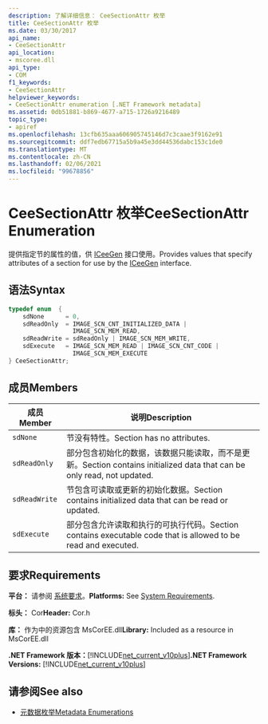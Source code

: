 ```yaml
---
description: 了解详细信息： CeeSectionAttr 枚举
title: CeeSectionAttr 枚举
ms.date: 03/30/2017
api_name:
- CeeSectionAttr
api_location:
- mscoree.dll
api_type:
- COM
f1_keywords:
- CeeSectionAttr
helpviewer_keywords:
- CeeSectionAttr enumeration [.NET Framework metadata]
ms.assetid: 0db51881-b869-4677-a715-1726a9216489
topic_type:
- apiref
ms.openlocfilehash: 13cfb635aaa606905745146d7c3caae3f9162e91
ms.sourcegitcommit: ddf7edb67715a5b9a45e3dd44536dabc153c1de0
ms.translationtype: MT
ms.contentlocale: zh-CN
ms.lasthandoff: 02/06/2021
ms.locfileid: "99678856"
---
```

# <a name="ceesectionattr-enumeration"></a><span data-ttu-id="c90b7-103">CeeSectionAttr 枚举</span><span class="sxs-lookup"><span data-stu-id="c90b7-103">CeeSectionAttr Enumeration</span></span>

<span data-ttu-id="c90b7-104">提供指定节的属性的值，供 [ICeeGen](iceegen-interface.md) 接口使用。</span><span class="sxs-lookup"><span data-stu-id="c90b7-104">Provides values that specify attributes of a section for use by the [ICeeGen](iceegen-interface.md) interface.</span></span>  
  
## <a name="syntax"></a><span data-ttu-id="c90b7-105">语法</span><span class="sxs-lookup"><span data-stu-id="c90b7-105">Syntax</span></span>  
  
```cpp  
typedef enum  {  
    sdNone      = 0,  
    sdReadOnly  = IMAGE_SCN_CNT_INITIALIZED_DATA |  
                  IMAGE_SCN_MEM_READ,  
    sdReadWrite = sdReadOnly | IMAGE_SCN_MEM_WRITE,  
    sdExecute   = IMAGE_SCN_MEM_READ | IMAGE_SCN_CNT_CODE |  
                  IMAGE_SCN_MEM_EXECUTE  
} CeeSectionAttr;  
```  
  
## <a name="members"></a><span data-ttu-id="c90b7-106">成员</span><span class="sxs-lookup"><span data-stu-id="c90b7-106">Members</span></span>  
  
|<span data-ttu-id="c90b7-107">成员</span><span class="sxs-lookup"><span data-stu-id="c90b7-107">Member</span></span>|<span data-ttu-id="c90b7-108">说明</span><span class="sxs-lookup"><span data-stu-id="c90b7-108">Description</span></span>|  
|------------|-----------------|  
|`sdNone`|<span data-ttu-id="c90b7-109">节没有特性。</span><span class="sxs-lookup"><span data-stu-id="c90b7-109">Section has no attributes.</span></span>|  
|`sdReadOnly`|<span data-ttu-id="c90b7-110">部分包含初始化的数据，该数据只能读取，而不是更新。</span><span class="sxs-lookup"><span data-stu-id="c90b7-110">Section contains initialized data that can be only read, not updated.</span></span>|  
|`sdReadWrite`|<span data-ttu-id="c90b7-111">节包含可读取或更新的初始化数据。</span><span class="sxs-lookup"><span data-stu-id="c90b7-111">Section contains initialized data that can be read or updated.</span></span>|  
|`sdExecute`|<span data-ttu-id="c90b7-112">部分包含允许读取和执行的可执行代码。</span><span class="sxs-lookup"><span data-stu-id="c90b7-112">Section contains executable code that is allowed to be read and executed.</span></span>|  
  
## <a name="requirements"></a><span data-ttu-id="c90b7-113">要求</span><span class="sxs-lookup"><span data-stu-id="c90b7-113">Requirements</span></span>  

 <span data-ttu-id="c90b7-114">**平台：** 请参阅 [系统要求](../../get-started/system-requirements.md)。</span><span class="sxs-lookup"><span data-stu-id="c90b7-114">**Platforms:** See [System Requirements](../../get-started/system-requirements.md).</span></span>  
  
 <span data-ttu-id="c90b7-115">**标头：** Cor</span><span class="sxs-lookup"><span data-stu-id="c90b7-115">**Header:** Cor.h</span></span>  
  
 <span data-ttu-id="c90b7-116">**库：** 作为中的资源包含 MsCorEE.dll</span><span class="sxs-lookup"><span data-stu-id="c90b7-116">**Library:** Included as a resource in MsCorEE.dll</span></span>  
  
 <span data-ttu-id="c90b7-117">**.NET Framework 版本：**[!INCLUDE[net_current_v10plus](../../../../includes/net-current-v10plus-md.md)]</span><span class="sxs-lookup"><span data-stu-id="c90b7-117">**.NET Framework Versions:** [!INCLUDE[net_current_v10plus](../../../../includes/net-current-v10plus-md.md)]</span></span>  
  
## <a name="see-also"></a><span data-ttu-id="c90b7-118">请参阅</span><span class="sxs-lookup"><span data-stu-id="c90b7-118">See also</span></span>

- [<span data-ttu-id="c90b7-119">元数据枚举</span><span class="sxs-lookup"><span data-stu-id="c90b7-119">Metadata Enumerations</span></span>](metadata-enumerations.md)
